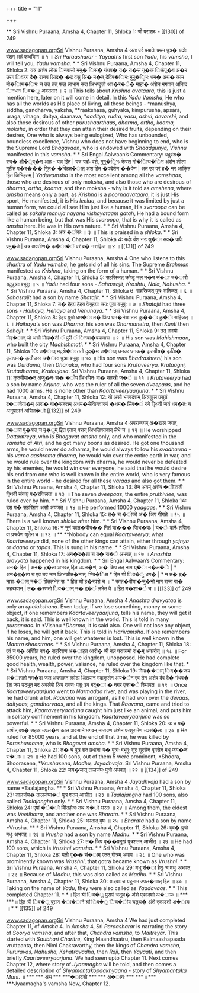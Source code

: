 +++
title = "11"

+++


** Sri Vishnu Puraana, Amsha 4, Chapter 11, Shloka 1: श्री पराशरः -  [[130]] of 249 





www.sadagopan.orgSri Vishnu Puraana, Amsha 4 अतः परं ययातेः प्रथम पुत्र� यदोः वंशम् अहं कथयािम ॥ १ ॥ *Sri Paraasharar - Yayaati's* first son *Yadu*, his *vamsha*, I will tell you, *Yadu* *vamsha*. * * Sri Vishnu Puraana, Amsha 4, Chapter 11, Shloka 2: यत्र अशेष लोक िनवासो मनु� िस� गंधव� य� रा�स गु�क िकंपु�ष अ�र उरग िवहग दै� दानव आिद� �द्र वसु अि� म�त् देविष�िभः मुमु�ुिभः धम� अथ� काम मो�ािथ�िभः च तत् तत् फल लाभाय सदा अिभष्टुतो अप�र�े� माहा� अंशेन भगवान् अनािद िनधनः िव�ुः अवततार ॥ २ ॥ This tells about *Krishna avataara*, this is just a mention here, later on it will come in detail. In this *Yadu Vamsha*, He who has all the worlds as His place of living, all these beings - *manushya, siddha, gandharva, yaksha, **raakshasa, guhyaka, kimpurusha, apsara, uraga, vihaga, daitya, daanava, **aaditya, rudra, vasu, ashvi, devarshi*, and also those desirous of other *purushaarthaas*, *dharma, artha, kaama, moksha*, in order that they can attain their desired fruits, depending on their desires, One who is always being eulogized, Who has unbounded, boundless excellence, Vishnu who does not have beginning to end, who is the Supreme Lord *Bhagavaan*, who is endowed with *Shaadgunya, Vishnu* manifested in this *vamsha*. * * Sri Engal Aalwaan’s Commentary: यदुवंश� सव� औ�ृष्�म् आह - यत्र इित | यत्र यदोः वंशे, मुमु�ुिभः केवल मो�ािथ�िभ अंशेन लीला गृहीत प�र��� मूित� �विहत�ात् अंश इित �पदेशेन ��पेण | अत एव परं ब्र� नर आकृित इित अिभिहतम् | *Yaduvamsha* is the most excellent among all the *vamshaas*, those who are desirous of only moksha, and also those who are desirous of *dharma*, *artha*, *kaama*, and then moksha - why is it told as *amshena*, where *amsha* means only a part, as *Krishna* is a *poornaavataara*, it is just His sport, He manifested, it is His *leelaa*, and because it was limited by just a human form, we could all see Him just like a human, His *svaroopa* can be called as *sakala manuja nayana vishayataam gatah*, He had a bound form like a human being, but that was His *svaroopa*, that is why it is called as *amsha* here. He was in His own nature. * * Sri Vishnu Puraana, Amsha 4, Chapter 11, Shloka 3: अत्र �ोकः ॥ ३ ॥ This is praised in a *shloka*. * * Sri Vishnu Puraana, Amsha 4, Chapter 11, Shloka 4: यदोः वंश नरः श्रु�ा सव� पापैः प्रमु�ते | यत्र अवतीण� कृ�ा�ं परं ब्र� नराकृित ॥ ४ ॥  [[131]] of 249 





www.sadagopan.orgSri Vishnu Puraana, Amsha 4 One who listens to this *charitra* of *Yadu vamsha*, he gets rid of all his sins. The Supreme *Brahman* manifested as *Krishna*, taking on the form of a human. * * Sri Vishnu Puraana, Amsha 4, Chapter 11, Shloka 5: सहस्रिजत् क्रोष्टु नल न�ष सं�ा च�ारो यदुपुत्राः बभूवुः ॥ ५ ॥ *Yadu* had four sons - *Sahasrajit, Kroshtu, Nala, Nahusha*. * * Sri Vishnu Puraana, Amsha 4, Chapter 11, Shloka 6: सहस्रिजत् पुत्रः शतिजत् ॥ ६ ॥ *Sahasrajit* had a son by name *Shatajit*. * * Sri Vishnu Puraana, Amsha 4, Chapter 11, Shloka 7: त� हैहय हेहय वेणुहयाः त्रयः पुत्रा बभूवुः ॥ ७ ॥ *Shatajit* had three sons - *Haihaya, Hehaya* and *Venuhaya*. * * Sri Vishnu Puraana, Amsha 4, Chapter 11, Shloka 8: हैहय पुत्रो धम�ः त� अिप धम�नेत्रः ततः कु��ः कु�ेः सहिजत् ॥ ८ ॥ *Haihaya's* son was *Dharma*, his son was *Dharmanetra*, then *Kunti* then *Sahajit*. * * Sri Vishnu Puraana, Amsha 4, Chapter 11, Shloka 9: तत् तनयो मिह�ान् यो असौ मािह�ती ं पुरी ं िनवा�पयामास ॥ ९ ॥ His son was *Mahishmaan*, who built the city *Maahishmati*. * * Sri Vishnu Puraana, Amsha 4, Chapter 11, Shloka 10: त�ात् भद्रश्रे�ः ततो दुद�मः त�ात् धनकः धनक� कृतवीय� कृताि� कृतधम� कृतौजसः च�ारः पुत्राः बभूवुः ॥ १० ॥ His son was *Bhadrashreni*, his son was *Durdama*, then *Dhanaka*, who had four sons *Krutaveerya, Krutaagni, Krutadharma, Krutoujasa*. Sri Vishnu Puraana, Amsha 4, Chapter 11, Shloka 11: कृतवीया�त् अजु�नः स� �ीप अिधपितः बा� सहस्रो ज�े ॥ ११ ॥ *Krutaveerya* had a son by name *Arjuna*, who was the ruler of all the seven *dveepaas*, and he had 1000 arms. He is none other than *Kaartaveeryaarjuna*. * * Sri Vishnu Puraana, Amsha 4, Chapter 11, Shloka 12: यो असौ भगवदंशम् अित्रकुल प्रसूतं द�ात्रेया�म् आरा� बा�सहस्रम् अधम�सेवािनवारणं �धम� सेिव�ं रणे पृिथवी जयं धम�तः च अनुपालनं अराित�ो  [[132]] of 249 





www.sadagopan.orgSri Vishnu Puraana, Amsha 4 अपराजयम् अ�खल जगत् प्र�ात पु�षात् च मृ�ुम् इित एतान् वरान् अिभलिषतवान् लेभे च ॥ १२ ॥ He worshipped *Dattaatreya*, who is *Bhagavat amsha* only, and who manifested in the *vamsha* of *Atri*, and he got many boons as desired. He got one thousand arms, he would never do adharma, he would always follow his *svadharma* - his *varna aashrama dharma*, he would win over the entire earth in war, and he would rule over the kingdom with dharma, he would never be defeated by his enemies, he would win over everyone, he said that he would desire his end from one who is well known in the entire world, who is very famous in the entire world - he desired for all these *varaas* and also got them. * * Sri Vishnu Puraana, Amsha 4, Chapter 11, Shloka 13: तेन अयम् अशेष �ीपवती पृिथवी संयक् प�रपािलता ॥ १३ ॥ The seven *dveepaas*, the entire *pruthiviee*, was ruled over by him. * * Sri Vishnu Puraana, Amsha 4, Chapter 11, Shloka 14: दश य� सहस्रािण असौ अयजत् ॥ १४ ॥ He performed 10000 *yaagaas*. * * Sri Vishnu Puraana, Amsha 4, Chapter 11, Shloka 15: त� च �ोको अ� अिप गीयते ॥ १५ ॥ There is a well known *shloka* after him. * * Sri Vishnu Puraana, Amsha 4, Chapter 11, Shloka 16: न नूनं कात�वीय�� गितं या��� पािथ�वाः | य�ैः दानैः तपोिभः वा प्रश्रयेण श्रुतेन च ॥ १६ ॥ ** **Nobody can equal *Kaartaveerya*; what *Kaartaveerya* did, none of the other kings can attain, either through *yajnya* or *daana* or *tapas*. This is sung in his name. * * Sri Vishnu Puraana, Amsha 4, Chapter 11, Shloka 17: अन�द्र�ता च त� रा�े अभवत् ॥ १७ ॥ *Anashta* *dravyata* happened in his kingdom. * * Sri Engal Aalwaan’s Commentary: अन� इित | अन� द्र�ता अभवत् इित उपल�णं, अ� अिप तत् नाम य्�ा न�ल�ेः | \* अन�द्र�ता च एव तव नाम अिभकीत�नात्, भिव�ित \* इित श्री िव�ु धम� | \* न त� द्र� नाशः �ात् न�ं प्रितलभेत सः \* इित श्री ह�रवंशे च ॥ \* कात�वीया�जु�नो नाम राजा बा� सहस्रवान् | त� �रणतो िव�ान् न� द्र�ं लभेत वै ॥ इित म�शा�े च ॥  [[133]] of 249 





www.sadagopan.orgSri Vishnu Puraana, Amsha 4 *Anashta* *dravyataa* is only an *upalakshana*. Even today, if we lose something, money or some object, if one remembers *Kaartaveeryaarjuna*, tells his name, they will get it back, it is said. This is well known in the world. This is told in many *puraanaas*. In *Vishnu **Dharma*, it is said also. One will not lose any object, if he loses, he will get it back. This is told in *Harivamsha*. If one remembers his name, and him, one will get whatever is lost. This is well known in the *Mantra* *shaastraas*. * * Sri Vishnu Puraana, Amsha 4, Chapter 11, Shloka 18: एवं च प� अशीित वष� सहस्रािण अ�ाहत आरो� श्री बल पराक्रमो रा�म् अकरोत् ॥ १८ ॥ For 85000 years, he ruled over the kingdom, unopposed. He had complete good health, wealth, power, valiance, he ruled over the kingdom like that. * * Sri Vishnu Puraana, Amsha 4, Chapter 11, Shloka 19: मािह��ाम् िद��जय अ�ागतो नम�दा जल अवगाहन क्रीडा अितपान मदाकृलेन अय�ेन एव तेन अशेष देव दै� गंधव� ईश जय उद्भूत मद अवलेपो अिप रावणः पशुः इव बद्�ा � नगर एका�े स्थािपतः ॥ १९ ॥ Once *Kaartaveeryaarjuna* went to *Narmadaa* river, and was playing in the river, he had drunk a lot. *Raavana* was arrogant, as he had won over the *devaas, daityaas, gandharvaas*, and all the kings. That *Raavana*, came and tried to attack him, *Kaartaveeryaarjuna* caught him just like an animal, and puts him in solitary confinement in his kingdom. *Kaartaveeryaarjuna* was so powerful. * * Sri Vishnu Puraana, Amsha 4, Chapter 11, Shloka 20: यः च प� अशीत् वष� सहस्र उपल�ण काल अवसाने भगवन् नारायण अंशेन परशुरामेण उपसं�तः ॥ २० ॥ He ruled for 85000 years, and at the end of that time, he was killed by *Parashuraama*, who is *Bhagavat* *amsha*. * * Sri Vishnu Puraana, Amsha 4, Chapter 11, Shloka 21: त� च पुत्र शत प्रधानाः प� पुत्राः बभूवुः शूर शूरसेन वृषसेन मधु जय�ज सं�ाः ॥ २१ ॥ He had 100 sons, out of them 5 were prominent, *Shoora, Shoorasena, **Vrushasena, Madhu, Jayadhvaja*. Sri Vishnu Puraana, Amsha 4, Chapter 11, Shloka 22: जय�जात् तालजंघः पुत्रो अभवत् ॥ २२ ॥  [[134]] of 249 





www.sadagopan.orgSri Vishnu Puraana, Amsha 4 *Jayadhvaja* had a son by name *Taalajangha. ** * Sri Vishnu Puraana, Amsha 4, Chapter 11, Shloka 23: तालजंघ� तालजंघा�ं पुत्र शतम् आसीत् ॥ २३ ॥ *Taalajangha* had 100 sons, also called *Taalajangha* only. * * Sri Vishnu Puraana, Amsha 4, Chapter 11, Shloka 24: एषां �े�ो वीितहोत्रः तथ अ�ो भरतः ॥ २४ ॥ Among them, the eldest was *Veetihotra*, and another one was *Bharata*. * * Sri Vishnu Puraana, Amsha 4, Chapter 11, Shloka 25: भरतात् वृषः ॥ २५ ॥ *Bharata* had a son by name *Vrusha. ** * Sri Vishnu Puraana, Amsha 4, Chapter 11, Shloka 26: वृष� पुत्रो मधुः अभवत् ॥ २६ ॥ *Vrusha* had a son by name *Madhu*. * * Sri Vishnu Puraana, Amsha 4, Chapter 11, Shloka 27: त� अिप वृ��प्रमुखं पुत्रशतम् आसीत् ॥ २७ ॥ He had 100 sons, which is *Vrushni* *vamsha*. * * Sri Vishnu Puraana, Amsha 4, Chapter 11, Shloka 28: यतो वृ�� सं�ाम् एतत् गोत्रम् अवाप ॥ २८ ॥ One who was prominently known was *Vrushni*, that gotra became known as *Vrushni*. * * Sri Vishnu Puraana, Amsha 4, Chapter 11, Shloka 29: मधु सं�ा हेतुः च मधुः अभवत् ॥ २९ ॥ Because of *Madhu*, this was also called as *Madhu*. * * Sri Vishnu Puraana, Amsha 4, Chapter 11, Shloka 30: यादवाः च यदुनाम उपल�णात् इित ॥ ३० ॥ Taking on the name of *Yadu*, they were also called as *Yaadavaas*. * * This completed Chapter 11. * *॥ इित श्री िव�ु पुराणे चतुथ� अंशे एकादशो अ�ायः ॥ ***   
 ***॥ इित श्री िव�ु पुराण �ा�ाने श्री िव�ु िच�ीय चतुथ� अंशे एकादशो अ�ायः ॥ * * [[135]] of 249 



www.sadagopan.orgSri Vishnu Puraana, Amsha 4 We had just completed Chapter 11, of *Amsha* 4. In *Amsha* 4, Sri *Paraasharar* is narrating the story of *Soorya vamsha*, and after that, *Chandra vamsha*, to *Maitreyar*. This started with *Saubhari Charitre*, King Maandhaatru, then Kalmaashapaada vruttaanta, then Nimi Chakravarthy, then the kings of *Chandra vamsha, Pururavas, Nahusha, Kshatravadha*, then *Raji*, then *Yayaati*, and then briefly *Kaartaveeryaarjuna*. We had seen upto Chapter 11. Next comes Chapter 12, where story of *Jyaamagha* will be told, and then comes a detailed description of *Shyamantakopaakhyaana* - story of *Shyamantaka Mani*. ॥ *** *** अथ *** ***�ादशो *** *** अ�ायः *** ***॥ *** ***Jyaamagha's vamsha Now, Chapter 12. 
